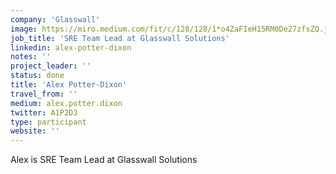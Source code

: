 ```yaml
---
company: 'Glasswall'
image: https://miro.medium.com/fit/c/128/128/1*o4ZaFIeH15RM0De27zfsZQ.jpeg
job_title: 'SRE Team Lead at Glasswall Solutions'
linkedin: alex-potter-dixon
notes: ''
project_leader: ''
status: done
title: 'Alex Potter-Dixon'
travel_from: ''
medium: alex.potter.dixon
twitter: A1P2D3
type: participant
website: ''
---
```

Alex is SRE Team Lead at Glasswall Solutions
